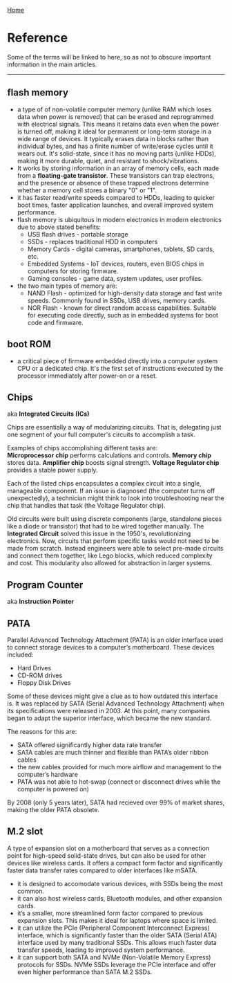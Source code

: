 [Home](/README.md)

# Reference
Some of the terms will be linked to here, so as not to obscure important information in the main articles.
<hr>


## flash memory
* a type of of non-volatile computer memory (unlike RAM which loses data when power is removed) that can be erased and reprogrammed with electrical signals. This means it retains data even when the power is turned off, making it ideal for permanent or long-term storage in a wide range of devices. It typically erases data in blocks rather than individual bytes, and has a finite number of write/erase cycles until it wears out. It's solid-state, since it has no moving parts (unlike HDDs), making it more durable, quiet, and resistant to shock/vibrations. <br>
* It works by storing information in an array of memory cells, each made from a **floating-gate transistor**. These transistors can trap electrons, and the presence or absence of these trapped electrons determine whether a memory cell stores a binary "0" or "1". 
* it has faster read/write speeds compared to HDDs, leading to quicker boot times, faster application launches, and overall improved system performance.
* flash memory is ubiquitous in modern electronics in modern electronics due to above stated benefits: 
    - USB flash drives - portable storage
    - SSDs - replaces traditional HDD in computers
    - Memory Cards - digital cameras, smartphones, tablets, SD cards, etc.
    - Embedded Systems - IoT devices, routers, even BIOS chips in computers for storing firmware.
    - Gaming consoles - game data, system updates, user profiles.
* the two main types of memory are:
    - NAND Flash - optimized for high-density data storage and fast write speeds. Commonly found in SSDs, USB drives, memory cards. 
    - NOR Flash - known for direct random access capabilities. Suitable for executing code directly, such as in embedded systems for boot code and firmware. 


## boot ROM
* a critical piece of firmware embedded directly into a computer system CPU or a dedicated chip. It's the first set of instructions executed by the processor immediately after power-on or a reset. 


## Chips
aka **Integrated Circuits (ICs)**

Chips are essentially a way of modularizing circuits. That is, delegating just one segment of your full computer's circuits to accomplish a task. 

Examples of chips accomplishing different tasks are:<br>
**Microprocessor chip** performs calculations and controls.
**Memory chip** stores data.
**Amplifier chip** boosts signal strength.
**Voltage Regulator chip** provides a stable power supply. 

Each of the listed chips encapsulates a complex circuit into a single, manageable component. If an issue is diagnosed (the computer turns off unexpectedly), a technician might think to look into troubleshooting near the chip that handles that task (the Voltage Regulator chip).

Old circuits were built using discrete components (large, standalone pieces like a diode or transistor) that had to be wired together manually. The **Integrated Circuit** solved this issue in the 1950's, revolutionizing electronics. Now, circuits that perform specific tasks would not need to be made from scratch. Instead engineers were able to select pre-made circuits and connect them together, like Lego blocks, which reduced complexity and cost. This modularity also allowed for abstraction in larger systems.


## Program Counter
aka **Instruction Pointer**


## PATA
Parallel Advanced Technology Attachment (PATA) is an older interface used to connect storage devices to a computer’s motherboard. These devices included: 
* Hard Drives
* CD-ROM drives
* Floppy Disk Drives

Some of these devices might give a clue as to how outdated this interface is. It was replaced by SATA (Serial Advanced Technology Attachment) when its specifications were released in 2003. At this point, many companies began to adapt the superior interface, which became the new standard.

The reasons for this are:
* SATA offered significantly higher data rate transfer
* SATA cables are much thinner and flexible than PATA’s older ribbon cables
* the new cables provided for much more airflow and management to the computer’s hardware
* PATA was not able to hot-swap (connect or disconnect drives while the computer is powered on)

By 2008 (only 5 years later), SATA had recieved over 99% of market shares, making the older PATA obsolete.


## M.2 slot
A type of expansion slot on a motherboard that serves as a connection point for high-speed solid-state drives, but can also be used for other devices like wireless cards. It offers a compact form factor and significantly faster data transfer rates compared to older interfaces like mSATA. 
* it is designed to accomodate various devices, with SSDs being the most common. 
* it can also host wireless cards, Bluetooth modules, and other expansion cards.
* it’s a smaller, more streamlined form factor compared to previous expansion slots. This makes it ideal for laptops where space is limited.
* it can utilize the PCIe (Peripheral Component Interconnect Express) interface, which is significantly faster than the older SATA (Serial ATA) interface used by many traditional SSDs. This allows much faster data transfer speeds, leading to improved system performance.
* it can support both SATA and NVMe (Non-Volatile Memory Express) protocols for SSDs. NVMe SSDs leverage the PCIe interface and offer even higher performance than SATA M.2 SSDs.


## 